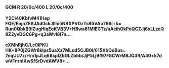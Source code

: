 #### GCM R 20/0c/400 L 20/0c/400
**Y2Ci40KbfvM41Hep**<br/>**FQE/EnjnZE8JAd0ckJIlhi5NBXPVDzTsR5VAu766i+k=**<br/>**Run0QbkB9iZugHIqEoKVB3V+HBwa81MlEGTz/aAcihOkPoQCZJj6xLLzeQ8Z2yvDGC6Pg+q3aWvI8I7a...**<br/><br/>
**cXMhRjhG/Lc0lPKU**<br/>**HK+8P0jZGWr8klps5uaXz7MLud5CJB0l/615XbQdBus=**<br/>**7nqUU7z/H/o1pJLq68splZbGLZbbb/JjP5Lj9f97F8CWrM8JQ3R/A40+k7dwVFnrnlXwSfSrDvdAWV8+...**